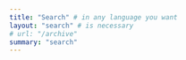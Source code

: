 ```yaml
---
title: "Search" # in any language you want
layout: "search" # is necessary
# url: "/archive"
summary: "search"
---
```


